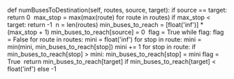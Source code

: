 def numBusesToDestination(self, routes, source, target):
if source == target:
return 0
​
max_stop = max(max(route) for route in routes)
if max_stop < target:
return -1
​
n = len(routes)
min_buses_to_reach = [float('inf')] * (max_stop + 1)
min_buses_to_reach[source] = 0
​
flag = True
while flag:
flag = False
for route in routes:
mini = float('inf')
for stop in route:
mini = min(mini, min_buses_to_reach[stop])
mini += 1
for stop in route:
if min_buses_to_reach[stop] > mini:
min_buses_to_reach[stop] = mini
flag = True
​
return min_buses_to_reach[target] if min_buses_to_reach[target] < float('inf') else -1
​
```